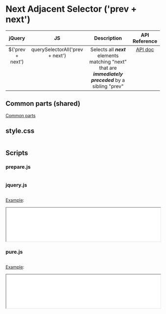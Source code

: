 # Next Adjacent Selector ('prev + next')

<style>
td {
  vertical-align: top;
}
</style>

| jQuery | JS | Description | API Reference |
|:--:|:--:|:--:|:--:|
| $('prev + next') | querySelectorAll('prev + next') | Selects all **_next_** elements matching "next" that are **_immediately preceded_** by a sibling "prev" | [API doc](https://api.jquery.com/child-selector/) |

## Common parts (shared)

[Common parts](/docs/mdview.html?example/index.md)

## style.css

```css:src/style.css
```

## Scripts

### prepare.js

```js:src/prepare.js
```

### jquery.js

```js:src/jquery.js
```

[Example](example.html?jquery):

<iframe width="100%" height="110" src="example.html?jquery"></iframe>

### pure.js

```js:src/pure.js
```

[Example](example.html?pure):

<iframe width="100%" height="110" src="example.html?pure"></iframe>
